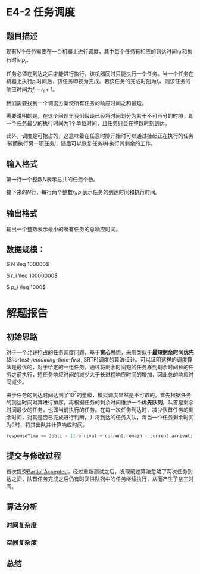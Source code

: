 # E4-2 任务调度
## 题目描述
现有$N$个任务需要在一台机器上进行调度，其中每个任务有相应的到达时间$r_i$r和执行时间$p_i$。

任务必须在到达之后才能进行执行，该机器同时只能执行一个任务。当一个任务在机器上执行$p_i$时间后，该任务即视为完成。若该任务的完成时刻为$f_i$，则该任务的响应时间为$f_i - r_i + 1$。

我们需要找到一个调度方案使所有任务的响应时间之和最短。

需要说明的是，在这个问题里我们假设已经将时间划分为若干不可再分的时隙，即一个任务最少的执行时间为1个单位时间，且任务只会在整数时刻到达。

此外，调度是可抢占的，这意味着在任意时隙开始时可以通过挂起正在执行的任务$i$转而执行另一项任务$j$，随后可以恢复任务$i$并执行其剩余的工作。

## 输入格式
第一行一个整数$N$表示总共的任务个数。

接下来的$N$行，每行两个整数$r_i,\,p_i$表示任务的到达时间和执行时间。

## 输出格式
输出一个整数表示最小的所有任务的总响应时间。

## 数据规模：
$ N \leq 100000$

$ r_i \leq 10000000$

$ p_i \leq 1000$

# 解题报告
## 初始思路
对于一个允许抢占的任务调度问题，基于**贪心**思想，采用类似于**最短剩余时间优先**(*Shortest-remaining-time-first*, SRTF)调度的算法设计。可以证明这样的调度算法是最优的，对于给定的一组任务，通过将剩余时间短的任务移到剩余时间长的任务之前执行，短任务响应时间的减少大于长进程响应时间的增加，因此总的响应时间减少。

由于任务的到达时间达到了$10^7$的量级，模拟调度显然是不可取的。首先根据任务的到达时间对其进行排序，再根据任务的剩余时间维护一个**优先队列**，队首是剩余时间最少的任务，也即当前执行的任务。在每一次任务到达时，减少队首任务的剩余时间，对其是否已完成进行判断，并将到达的任务入队，每当一个任务剩余时间为0时，将其出队并计算响应时间。
```c++
responseTime += Job[i - 1].arrival + current.remain - current.arrival; // Job[i - 1].arrival + current.remain 是当前任务的完成时间
```

## 提交与修改过程
首次提交[Partial Accepted](https://202.38.86.171/status/b1309483570a2f5019938ee5fc102a2f)。经过重新测试之后，发现前述算法忽略了两次任务到达之间，队首任务完成之后仍有时间供队列中的任务继续执行，从而产生了怠工时间。

## 算法分析
### 时间复杂度


### 空间复杂度


## 总结
